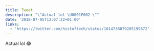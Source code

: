 ```yaml
---
title: Tweet
description: "\"Actual lol \U0001F602 \""
date: '2018-07-05T13:07:22+01:00'
links:
  - 'https://twitter.com/histoftech/status/1014738079205199872'
---
```

Actual lol 😂 
